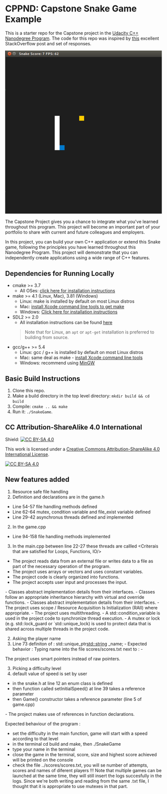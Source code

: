 # CPPND: Capstone Snake Game Example

This is a starter repo for the Capstone project in the [Udacity C++ Nanodegree Program](https://www.udacity.com/course/c-plus-plus-nanodegree--nd213). The code for this repo was inspired by [this](https://codereview.stackexchange.com/questions/212296/snake-game-in-c-with-sdl) excellent StackOverflow post and set of responses.

<img src="snake_game.gif"/>

The Capstone Project gives you a chance to integrate what you've learned throughout this program. This project will become an important part of your portfolio to share with current and future colleagues and employers.

In this project, you can build your own C++ application or extend this Snake game, following the principles you have learned throughout this Nanodegree Program. This project will demonstrate that you can independently create applications using a wide range of C++ features.

## Dependencies for Running Locally
* cmake >= 3.7
  * All OSes: [click here for installation instructions](https://cmake.org/install/)
* make >= 4.1 (Linux, Mac), 3.81 (Windows)
  * Linux: make is installed by default on most Linux distros
  * Mac: [install Xcode command line tools to get make](https://developer.apple.com/xcode/features/)
  * Windows: [Click here for installation instructions](http://gnuwin32.sourceforge.net/packages/make.htm)
* SDL2 >= 2.0
  * All installation instructions can be found [here](https://wiki.libsdl.org/Installation)
  >Note that for Linux, an `apt` or `apt-get` installation is preferred to building from source. 
* gcc/g++ >= 5.4
  * Linux: gcc / g++ is installed by default on most Linux distros
  * Mac: same deal as make - [install Xcode command line tools](https://developer.apple.com/xcode/features/)
  * Windows: recommend using [MinGW](http://www.mingw.org/)

## Basic Build Instructions

1. Clone this repo.
2. Make a build directory in the top level directory: `mkdir build && cd build`
3. Compile: `cmake .. && make`
4. Run it: `./SnakeGame`.


## CC Attribution-ShareAlike 4.0 International


Shield: [![CC BY-SA 4.0][cc-by-sa-shield]][cc-by-sa]

This work is licensed under a
[Creative Commons Attribution-ShareAlike 4.0 International License][cc-by-sa].

[![CC BY-SA 4.0][cc-by-sa-image]][cc-by-sa]

[cc-by-sa]: http://creativecommons.org/licenses/by-sa/4.0/
[cc-by-sa-image]: https://licensebuttons.net/l/by-sa/4.0/88x31.png
[cc-by-sa-shield]: https://img.shields.io/badge/License-CC%20BY--SA%204.0-lightgrey.svg


## New features added

1. Resource safe file handling
  1. Definition and declarations are in the game.h
  - Line 54-57 file handling methods defined
  - Line 62-64 mutex, condition variable and file_exist variable defined
  - Line 29-42 asynchronus threads defined and implemented
  2. In the game.cpp
  - Line 94-158 file handling methods implemented
  3. In the main.cpp between line 22-27 these threads are callled
  <Criterais that are satisfied for Loops, Functions, IO/>
  - The project reads data from an external file or writes data to a file as part of the necessary operation of the program.
  - The project uses arrays or vectors and uses constant variables.
  - The project code is clearly organized into functions.
  - The project accepts user input and processes the input.
  <Criterais that are satisfied for OOP/>
  - Classes abstract implementation details from their interfaces.
  - Classes follow an appropriate inheritance hierarchy with virtual and override functions.
  - Classes abstract implementation details from their interfaces.
  <Criterais that are satisfied for Memory Management/>
  - The project uses scope / Resource Acquisition Is Initialization (RAII) where appropriate.
  <Criterais that are satisfied for Concurrency/>
  - The project uses multithreading.
  - A std::condition_variable is used in the project code to synchronize thread execution.
  - A mutex or lock (e.g. std::lock_guard or `std::unique_lock) is used to protect data that is shared across multiple threads in the project code.


2. Asking the player name
  1. Line 73 definiton of : std::unique_ptr<std::string> _name;
    - Expected behavior : Typing name into the file scores/scores.txt next to 
      <attempt no> : <score> - <name>
  <Criterais that are satisfied for Memory Management/>
  The project uses smart pointers instead of raw pointers.

3. Picking a difficulty level
  1. default value of speed is set by user
  - in the snake.h at line 12 an enum class is defined
  - then function called setInitialSpeed() at line 39 takes a reference parameter
  - then Game() constructor takes a reference parameter (line 5 of game.cpp)
  <Criterais that are satisfied for Memory Management/>
  - The project makes use of references in function declarations.


  Expected behaviour of the program : 
  - set the difficulty in the main function, game will start with a speed according to that level
  - in the terminal cd build and make, then ./SnakeGame
  - type your name in the terminal
  - close the game in the terminal, score, size and highest score achieved will be printed on the console
  - check the file ../scores/scores.txt, you will se number of attempts, scores and names of diferent players
  !!! Note that multiple games can be launched at the same time, they will still insert the logs succesfully in the logs. Since we're both writing and reading from the same .txt file, I thought that it is appropriate to use mutexes in that part.